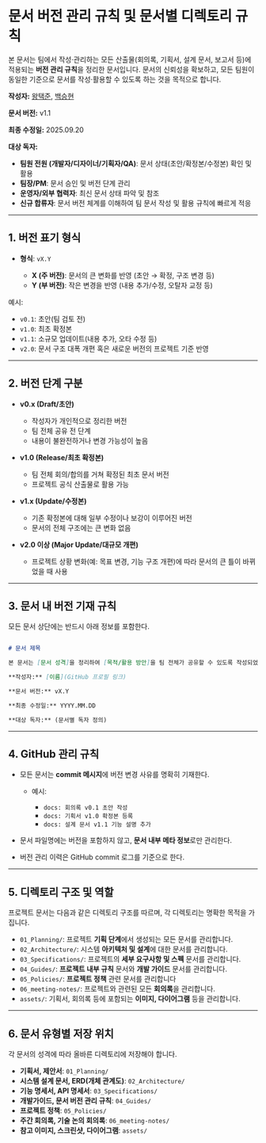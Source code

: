 # 문서 버전 관리 규칙 및 문서별 디렉토리 규칙

본 문서는 팀에서 작성·관리하는 모든 산출물(회의록, 기획서, 설계 문서, 보고서 등)에 적용되는 **버전 관리 규칙**을 정리한 문서입니다.
문서의 신뢰성을 확보하고, 모든 팀원이 동일한 기준으로 문서를 작성·활용할 수 있도록 하는 것을 목적으로 합니다.

**작성자:** [왕택준](https://github.com/TJK98), [백승현](https://github.com/sirosho)

**문서 버전:** v1.1

**최종 수정일:** 2025.09.20

**대상 독자:**

  * **팀원 전원 (개발자/디자이너/기획자/QA)**: 문서 상태(초안/확정본/수정본) 확인 및 활용
  * **팀장/PM**: 문서 승인 및 버전 단계 관리
  * **운영자/외부 협력자**: 최신 문서 상태 파악 및 참조
  * **신규 합류자**: 문서 버전 체계를 이해하여 팀 문서 작성 및 활용 규칙에 빠르게 적응

-----

## 1\. 버전 표기 형식

  * **형식**: `vX.Y`

      * **X (주 버전)**: 문서의 큰 변화를 반영 (초안 → 확정, 구조 변경 등)
      * **Y (부 버전)**: 작은 변경을 반영 (내용 추가/수정, 오탈자 교정 등)

예시:

  * `v0.1`: 초안(팀 검토 전)
  * `v1.0`: 최초 확정본
  * `v1.1`: 소규모 업데이트(내용 추가, 오타 수정 등)
  * `v2.0`: 문서 구조 대폭 개편 혹은 새로운 버전의 프로젝트 기준 반영

-----

## 2\. 버전 단계 구분

  * **v0.x (Draft/초안)**

      * 작성자가 개인적으로 정리한 버전
      * 팀 전체 공유 전 단계
      * 내용이 불완전하거나 변경 가능성이 높음

  * **v1.0 (Release/최초 확정본)**

      * 팀 전체 회의/합의를 거쳐 확정된 최초 문서 버전
      * 프로젝트 공식 산출물로 활용 가능

  * **v1.x (Update/수정본)**

      * 기존 확정본에 대해 일부 수정이나 보강이 이루어진 버전
      * 문서의 전체 구조에는 큰 변화 없음

  * **v2.0 이상 (Major Update/대규모 개편)**

      * 프로젝트 상황 변화(예: 목표 변경, 기능 구조 개편)에 따라
        문서의 큰 틀이 바뀌었을 때 사용

-----

## 3\. 문서 내 버전 기재 규칙

모든 문서 상단에는 반드시 아래 정보를 포함한다.

```markdown

# 문서 제목

본 문서는 [문서 성격]을 정리하여 [목적/활용 방안]을 팀 전체가 공유할 수 있도록 작성되었습니다.

**작성자:** [이름](GitHub 프로필 링크)

**문서 버전:** vX.Y

**최종 수정일:** YYYY.MM.DD

**대상 독자:** (문서별 독자 정의)
```

-----

## 4\. GitHub 관리 규칙

  * 모든 문서는 **commit 메시지**에 버전 변경 사유를 명확히 기재한다.

      * 예시:

          * `docs: 회의록 v0.1 초안 작성`
          * `docs: 기획서 v1.0 확정본 등록`
          * `docs: 설계 문서 v1.1 기능 설명 추가`

  * 문서 파일명에는 버전을 포함하지 않고, **문서 내부 메타 정보**로만 관리한다.

  * 버전 관리 이력은 GitHub commit 로그를 기준으로 한다.

-----

## 5\. 디렉토리 구조 및 역할

프로젝트 문서는 다음과 같은 디렉토리 구조를 따르며, 각 디렉토리는 명확한 목적을 가집니다.

  * `01_Planning/`: 프로젝트 **기획 단계**에서 생성되는 모든 문서를 관리합니다.
  * `02_Architecture/`: 시스템 **아키텍처 및 설계**에 대한 문서를 관리합니다.
  * `03_Specifications/`: 프로젝트의 **세부 요구사항 및 스펙** 문서를 관리합니다.
  * `04_Guides/`:  **프로젝트 내부 규칙** 문서와 **개발 가이드** 문서를 관리합니다.
  * `05_Policies/`: **프로젝트 정책** 관련 문서를 관리합니다
  * `06_meeting-notes/`: 프로젝트와 관련된 모든 **회의록**을 관리합니다.
  * `assets/`: 기획서, 회의록 등에 포함되는 **이미지, 다이어그램** 등을 관리합니다.

-----

## 6\. 문서 유형별 저장 위치

각 문서의 성격에 따라 올바른 디렉토리에 저장해야 합니다.

  * **기획서, 제안서**: `01_Planning/`
  * **시스템 설계 문서, ERD(개체 관계도)**: `02_Architecture/`
  * **기능 명세서, API 명세서**: `03_Specifications/`
  * **개발가이드, 문서 버전 관리 규칙**: `04_Guides/`
  * **프로젝트 정책**: `05_Policies/`
  * **주간 회의록, 기술 논의 회의록**: `06_meeting-notes/`
  * **참고 이미지, 스크린샷, 다이어그램**: `assets/`
